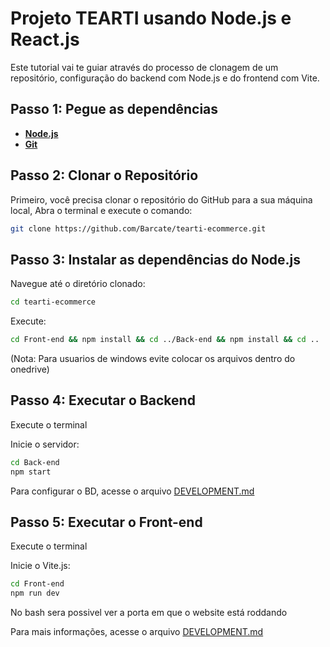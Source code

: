 # Projeto TEARTI usando Node.js e React.js

Este tutorial vai te guiar através do processo de clonagem de um repositório, configuração do backend com Node.js e do frontend com Vite.

## Passo 1: Pegue as dependências

- [**Node.js**](https://nodejs.org/en)
- [**Git**](https://www.git-scm.com/downloads)

## Passo 2: Clonar o Repositório

Primeiro, você precisa clonar o repositório do GitHub para a sua máquina local, Abra o terminal e execute o comando:

```sh
git clone https://github.com/Barcate/tearti-ecommerce.git
```

## Passo 3: Instalar as dependências do Node.js
Navegue até o diretório clonado:

````sh
cd tearti-ecommerce
````

Execute:

````sh
cd Front-end && npm install && cd ../Back-end && npm install && cd ..
````

(Nota: Para usuarios de windows evite colocar os arquivos dentro do onedrive)

## Passo 4: Executar o Backend 

Execute o terminal

Inicie o servidor:
````sh
cd Back-end
npm start
````
Para configurar o BD, acesse o arquivo [DEVELOPMENT.md](./Back-end/DEVELOPMENT.md)
## Passo 5: Executar o Front-end

Execute o terminal

Inicie o Vite.js:
````sh
cd Front-end
npm run dev
````

No bash sera possivel ver a porta em que o website está roddando

Para mais informações, acesse o arquivo [DEVELOPMENT.md](./Front-end/DEVELOPMENT.md)

